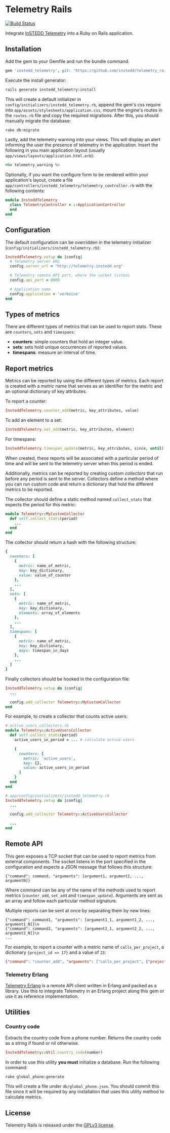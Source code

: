 # Telemetry Rails

[![Build Status](https://travis-ci.org/instedd/telemetry_rails.svg)](https://travis-ci.org/instedd/telemetry_rails)

Integrate [InSTEDD Telemetry](https://github.com/instedd/telemetry_server) into a Ruby on Rails application.

## Installation

Add the gem to your Gemfile and run the bundle command.

```ruby
gem 'instedd_telemetry', git: 'https://github.com/instedd/telemetry_rails.git'
```

Execute the install generator:

```bash
rails generate instedd_telemetry:install
```

This will create a default initializer in `config/initializers/instedd_telemetry.rb`, append the gem's css require into `app/assets/stylesheets/application.css`, mount the engine's routes in the `routes.rb` file and copy the required migrations.
After this, you should manually migrate the database:

```bash 
rake db:migrate
```

Lastly, add the telemetry warning into your views. This will display an alert informing the user the presence of telemetry in the application. Insert the following in you main application layout (usually
 `app/views/layouts/application.html.erb`):

 ```ruby
 <%= telemetry_warning %>
 ```
 
Optionally, if you want the configure form to be rendered within your application's layout, create a file `app/controllers/instedd_telemetry/telemetry_controller.rb` with the following contents:

```ruby
module InsteddTelemetry
  class TelemetryController < ::ApplicationController
  end
end
```

## Configuration

The default configuration can be overridden in the telemetry initializer (`config/initializers/instedd_telemetry.rb`):

```ruby
InsteddTelemetry.setup do |config|
  # Telemetry server URL
  config.server_url = "http://telemetry.instedd.org"

  # Telemetry remote API port, where the socket listens
  config.api_port = 8089

  # Application name
  config.application = 'verboice'
end
```

## Types of metrics

There are different types of metrics that can be used to report stats. These are `counters`, `sets` and `timespans`:

* **counters**: simple counters that hold an integer value.
* **sets**: sets hold unique occurrences of reported values.
* **timespans**: measure an interval of time.

## Report metrics

Metrics can be reported by using the different types of metrics. Each report is created with a _metric_ name that serves as an identifier for the metric and an optional dictionary of key attributes.

To report a counter:

```ruby
InsteddTelemetry.counter_add(metric, key_attributes, value)
```

To add an element to a set:

```ruby
InsteddTelemetry.set_add(metric, key_attributes, element)
```

For timespans:

```ruby
InsteddTelemetry.timespan_update(metric, key_attributes, since, until)
```

When created, these reports will be associated with a particular period of time and will be sent to the telemetry server when this period is ended.

Additionally, metrics can be reported by creating custom _collectors_ that run before any period is sent to the server. Collectors define a method where you can run custom code and return a dictionary that hold the different metrics to be reported.

The collector should define a static method named `collect_stats` that expects the period for this metric:

```ruby
module Telemetry::MyCustomCollector
  def self.collect_stats(period)
    ...
  end
end
```

The collector should return a hash with the following structure:

```ruby
{
  counters: [
    {
      metric: name_of_metric,
      key: key_dictionary,
      value: value_of_counter
    },
    ...
  ],
  sets: [
    {
      metric: name_of_metric,
      key: key_dictionary,
      elements: array_of_elements
    },
    ...
  ],
  timespans: [
    {
      metric: name_of_metric,
      key: key_dictionary,
      days: timespan_in_days
    },
    ...
  ]
}
```

Finally collectors should be hooked in the configuration file:

```ruby
InsteddTelemetry.setup do |config|
  ...

  config.add_collector Telemetry::MyCustomCollector
end
```

For example, to create a collector that counts active users:

```ruby
# active_users_collectors.rb
module Telemetry::ActiveUsersCollector
  def self.collect_stats(period)
    active_users_in_period = ... # calculate active users

    {
      counters: [
        metric: 'active_users',
        key: {},
        value: active_users_in_period  
      ]
    }
  end
end

# app/config/initializers/instedd_telemetry.rb
InsteddTelemetry.setup do |config|
  ...

  config.add_collector Telemetry::ActiveUsersCollector

  ...
end
```

## Remote API

This gem exposes a TCP socket that can be used to report metrics from external components. The socket listens in the port specified in the configuration and expects a JSON message that follows this structure:

```
{"command": command, "arguments": [argument1, argument2, ..., argumentN]}
```

Where command can be any of the name of the methods used to report metrics (`counter_add`, `set_add` and `timespan_update`). Arguments are sent as an array and follow each particular method signature.

Multiple reports can be sent at once by separating them by new lines:

```
{"command": command1, "arguments": [argument1_1, argument1_2, ..., argument1_N]}\n
{"command": command2, "arguments": [argument2_1, argument2_2, ..., argument2_N]}\n
...
```

For example, to report a counter with a metric name of `calls_per_project`, a dictionary `{project_id => 17}` and a value of `23`:

```json
{"command": "counter_add", "arguments": ["calls_per_project", {"project_id": 17}, 23]}
```

### Telemetry Erlang

[Telemetry Erlang](https://github.com/instedd/telemetry_erlang) is a remote API client written in Erlang and packed as a library. Use this to integrate Telemetry in an Erlang project along this gem or use it as reference implementation.

## Utilities

### Country code

Extracts the country code from a phone number. Returns the country code as a string if found or nil otherwise.

```ruby
InsteddTelemetry::Util.country_code(number)
```

In order to use this utility **you must** initialize a database. Run the following command:

```bash
rake global_phone:generate
```

This will create a file under `db/global_phone.json`. You should commit this file since it will be required by any installation that uses this utility method to calculate metrics.

## License

Telemetry Rails is released under the [GPLv3 license](LICENSE).
